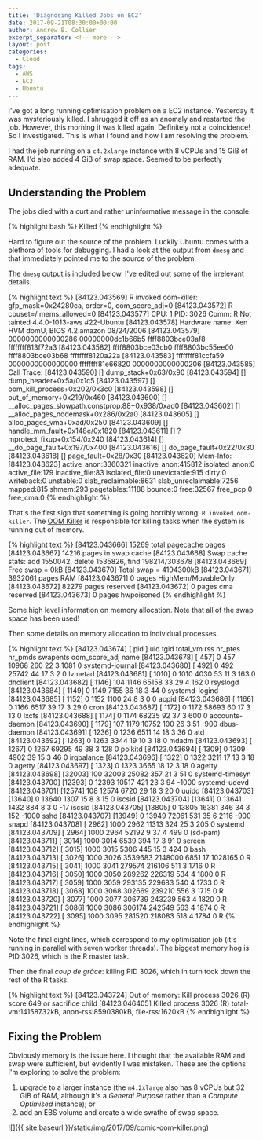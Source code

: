 ```yaml
---
title: 'Diagnosing Killed Jobs on EC2'
date: 2017-09-21T08:30:00+00:00
author: Andrew B. Collier
excerpt_separator: <!-- more -->
layout: post
categories:
  - Cloud
tags:
  - AWS
  - EC2
  - Ubuntu
---
```


I've got a long running optimisation problem on a EC2 instance. Yesterday it was mysteriously killed. I shrugged it off as an anomaly and restarted the job. However, this morning it was killed again. Definitely not a coincidence! So I investigated. This is what I found and how I am resolving the problem.

<!-- more -->

I had the job running on a `c4.2xlarge` instance with 8 vCPUs and 15 GiB of RAM. I'd also added 4 GiB of swap space. Seemed to be perfectly adequate.

## Understanding the Problem

The jobs died with a curt and rather uninformative message in the console:

{% highlight bash %}
Killed
{% endhighlight %}

Hard to figure out the source of the problem. Luckily Ubuntu comes with a plethora of tools for debugging. I had a look at the output from `dmesg` and that immediately pointed me to the source of the problem.

The `dmesg` output is included below. I've edited out some of the irrelevant details.

{% highlight text %}
[84123.043569] R invoked oom-killer: gfp_mask=0x24280ca, order=0, oom_score_adj=0
[84123.043572] R cpuset=/ mems_allowed=0
[84123.043577] CPU: 1 PID: 3026 Comm: R Not tainted 4.4.0-1013-aws #22-Ubuntu
[84123.043578] Hardware name: Xen HVM domU, BIOS 4.2.amazon 08/24/2006
[84123.043579]  0000000000000286 00000000dc1b66b5 ffff8803bce03af8 ffffffff813f72a3
[84123.043582]  ffff8803bce03cb0 ffff8803bc55ee00 ffff8803bce03b68 ffffffff8120a22a
[84123.043583]  ffffffff81ccfa59 0000000000000000 ffffffff81e66820 0000000000000206
[84123.043585] Call Trace:
[84123.043590]  [<ffffffff813f72a3>] dump_stack+0x63/0x90
[84123.043594]  [<ffffffff8120a22a>] dump_header+0x5a/0x1c5
[84123.043597]  [<ffffffff81191de2>] oom_kill_process+0x202/0x3c0
[84123.043598]  [<ffffffff81192209>] out_of_memory+0x219/0x460
[84123.043600]  [<ffffffff811981f8>] __alloc_pages_slowpath.constprop.88+0x938/0xad0
[84123.043602]  [<ffffffff81198616>] __alloc_pages_nodemask+0x286/0x2a0
[84123.043605]  [<ffffffff811e38dd>] alloc_pages_vma+0xad/0x250
[84123.043609]  [<ffffffff811c175e>] handle_mm_fault+0x148e/0x1820
[84123.043611]  [<ffffffff811ca564>] ? mprotect_fixup+0x154/0x240
[84123.043614]  [<ffffffff8106b517>] __do_page_fault+0x197/0x400
[84123.043616]  [<ffffffff8106b7a2>] do_page_fault+0x22/0x30
[84123.043618]  [<ffffffff81830ef8>] page_fault+0x28/0x30
[84123.043620] Mem-Info:
[84123.043623] active_anon:3360321 inactive_anon:415812 isolated_anon:0
                active_file:179 inactive_file:83 isolated_file:0
                unevictable:915 dirty:0 writeback:0 unstable:0
                slab_reclaimable:8631 slab_unreclaimable:7256
                mapped:815 shmem:293 pagetables:11188 bounce:0
                free:32567 free_pcp:0 free_cma:0
{% endhighlight %}

That's the first sign that something is going horribly wrong: `R invoked oom-killer`. The [OOM Killer](https://linux-mm.org/OOM_Killer) is responsible for killing tasks when the system is running out of memory.

{% highlight text %}
[84123.043666] 15269 total pagecache pages
[84123.043667] 14216 pages in swap cache
[84123.043668] Swap cache stats: add 1550042, delete 1535826, find 198214/303678
[84123.043669] Free swap  = 0kB
[84123.043670] Total swap = 4194300kB
[84123.043671] 3932061 pages RAM
[84123.043671] 0 pages HighMem/MovableOnly
[84123.043672] 82279 pages reserved
[84123.043672] 0 pages cma reserved
[84123.043673] 0 pages hwpoisoned
{% endhighlight %}

Some high level information on memory allocation. Note that all of the swap space has been used!

Then some details on memory allocation to individual processes.

{% highlight text %}
[84123.043674] [ pid ]   uid  tgid total_vm      rss nr_ptes nr_pmds swapents oom_score_adj name
[84123.043678] [  457]     0   457    10968      260      22       3     1081             0 systemd-journal
[84123.043680] [  492]     0   492    25742       44      17       3        2             0 lvmetad
[84123.043681] [ 1010]     0  1010     4030       53      11       3      163             0 dhclient
[84123.043682] [ 1146]   104  1146    65158       33      29       4      162             0 rsyslogd
[84123.043684] [ 1149]     0  1149     7155       36      18       3       44             0 systemd-logind
[84123.043685] [ 1152]     0  1152     1100       24       8       3        0             0 acpid
[84123.043686] [ 1166]     0  1166     6517       39      17       3       29             0 cron
[84123.043687] [ 1172]     0  1172    58693       60      17       3       13             0 lxcfs
[84123.043688] [ 1174]     0  1174    68235       92      37       3      600             0 accounts-daemon
[84123.043690] [ 1179]   107  1179    10752      100      26       3       51          -900 dbus-daemon
[84123.043691] [ 1236]     0  1236     6511       14      18       3       36             0 atd
[84123.043692] [ 1263]     0  1263     3344       19      10       3       18             0 mdadm
[84123.043693] [ 1267]     0  1267    69295       49      38       3      128             0 polkitd
[84123.043694] [ 1309]     0  1309     4902       39      15       3       46             0 irqbalance
[84123.043696] [ 1322]     0  1322     3211       17      13       3       18             0 agetty
[84123.043697] [ 1323]     0  1323     3665       18      12       3       18             0 agetty
[84123.043698] [32003]   100 32003    25082      357      21       3       51             0 systemd-timesyn
[84123.043700] [12393]     0 12393    10517      421      23       3       94         -1000 systemd-udevd
[84123.043701] [12574]   108 12574     6720       29      18       3       20             0 uuidd
[84123.043703] [13640]     0 13640     1307       15       8       3       15             0 iscsid
[84123.043704] [13641]     0 13641     1432      884       8       3        0           -17 iscsid
[84123.043705] [13805]     0 13805    16381      346      34       3      152         -1000 sshd
[84123.043707] [13949]     0 13949    72061      531      35       6     2116          -900 snapd
[84123.043708] [ 2962]  1000  2962    11313      324      25       3      205             0 systemd
[84123.043709] [ 2964]  1000  2964    52192        9      37       4      499             0 (sd-pam)
[84123.043711] [ 3014]  1000  3014     6539      394      17       3       91             0 screen
[84123.043712] [ 3015]  1000  3015     5306      445      15       3      424             0 bash
[84123.043713] [ 3026]  1000  3026  3539683  2148000    6851      17  1028165             0 R
[84123.043715] [ 3041]  1000  3041   279574   216106     511       3     1716             0 R
[84123.043716] [ 3050]  1000  3050   289262   226319     534       4     1800             0 R
[84123.043717] [ 3059]  1000  3059   293135   229683     540       4     1733             0 R
[84123.043718] [ 3068]  1000  3068   302669   239210     556       3     1715             0 R
[84123.043720] [ 3077]  1000  3077   306739   243239     563       4     1820             0 R
[84123.043721] [ 3086]  1000  3086   306174   242549     563       4     1874             0 R
[84123.043722] [ 3095]  1000  3095   281520   218083     518       4     1784             0 R
{% endhighlight %}

Note the final eight lines, which correspond to my optimisation job (it's running in parallel with seven worker threads). The biggest memory hog is PID 3026, which is the R master task.

Then the final *coup de grâce*: killing PID 3026, which in turn took down the rest of the R tasks.

{% highlight text %}
[84123.043724] Out of memory: Kill process 3026 (R) score 649 or sacrifice child
[84123.046405] Killed process 3026 (R) total-vm:14158732kB, anon-rss:8590380kB, file-rss:1620kB
{% endhighlight %}

## Fixing the Problem

Obviously memory is the issue here. I thought that the available RAM and swap were sufficient, but evidently I was mistaken. These are the options I'm exploring to solve the problem:

1. upgrade to a larger instance (the `m4.2xlarge` also has 8 vCPUs but 32 GiB of RAM, although it's a *General Purpose* rather than a *Compute Optimised* instance); or
2. add an EBS volume and create a wide swathe of swap space.

![]({{ site.baseurl }}/static/img/2017/09/comic-oom-killer.png)